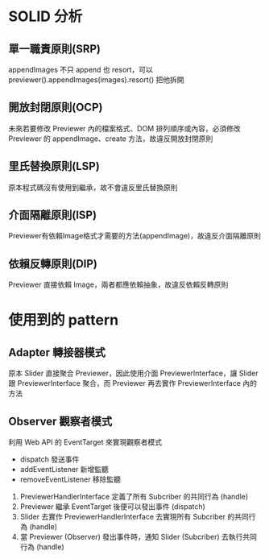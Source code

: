 # SOLID 分析

## 單一職責原則(SRP)
appendImages 不只 append 也 resort，可以 previewer().appendImages(images).resort() 把他拆開

## 開放封閉原則(OCP)
未來若要修改 Previewer 內的檔案格式、DOM 排列順序或內容，必須修改 Previewer 的 appendImage、create 方法，故違反開放封閉原則

## 里氏替換原則(LSP)
原本程式碼沒有使用到繼承，故不會違反里氏替換原則

## 介面隔離原則(ISP)
Previewer有依賴Image格式才需要的方法(appendImage)，故違反介面隔離原則

## 依賴反轉原則(DIP)
Previewer 直接依賴 Image，兩者都應依賴抽象，故違反依賴反轉原則


# 使用到的 pattern

## Adapter 轉接器模式

原本 Slider 直接聚合 Previewer，因此使用介面 PreviewerInterface，讓 Slider 跟 PreviewerInterface 聚合，而 Previewer 再去實作 PreviewerInterface 內的方法

## Observer 觀察者模式

利用 Web API 的 EventTarget 來實現觀察者模式
- dispatch 發送事件
- addEventListener 新增監聽
- removeEventListener 移除監聽

1. PreviewerHandlerInterface 定義了所有 Subcriber 的共同行為 (handle)
2. Previewer 繼承 EventTarget 後便可以發出事件 (dispatch)
3. Slider 去實作 PreviewerHandlerInterface 去實現所有 Subcriber 的共同行為 (handle)
4. 當 Previewer (Observer) 發出事件時，通知 Slider (Subcriber) 去執行共同行為 (handle)
